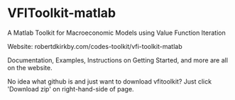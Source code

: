 # VFIToolkit-matlab
A Matlab Toolkit for Macroeconomic Models using Value Function Iteration

Website: robertdkirkby.com/codes-toolkit/vfi-toolkit-matlab

Documentation, Examples, Instructions on Getting Started, and more are all on the website.

No idea what github is and just want to download vfitoolkit? Just click 'Download zip' on right-hand-side of page.
